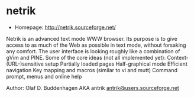 # netrik

* Homepage: http://netrik.sourceforge.net/

Netrik is an advanced text mode WWW browser. Its purpose is to give access to as much of the Web as possible in text mode, without forsaking any comfort. The user interface is looking roughly like a combination of gVim and PINE. Some of the core ideas (not all implemented yet):
   Context-(URL-)sensitive setup
   Partially loaded pages
   Half-graphical mode
   Efficient navigation
   Key mapping and macros (similar to vi and mutt)
   Command prompt, menus and online help

  Author: Olaf D. Buddenhagen AKA antrik <antrik@users.sourceforge.net>
